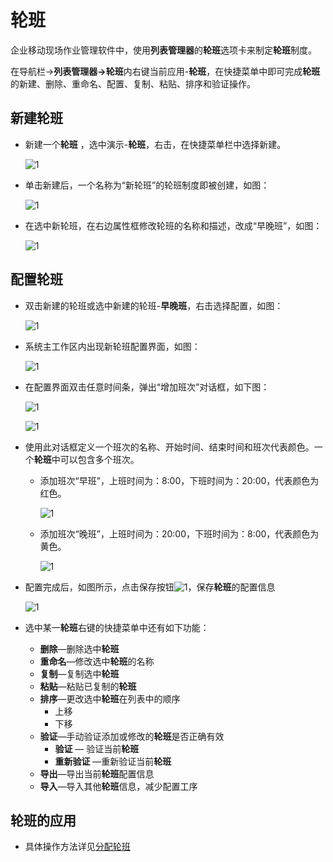 # 轮班

企业移动现场作业管理软件中，使用**列表管理器**的**轮班**选项卡来制定**轮班**制度。

在导航栏→**列表管理器→轮班**内右键当前应用-**轮班**，在快捷菜单中即可完成**轮班**的新建、删除、重命名、配置、复制、粘贴、排序和验证操作。

## 新建轮班

* 新建一个**轮班** ，选中演示-**轮班**，右击，在快捷菜单栏中选择新建。

  ![1](./images/轮班1.png)

* 单击新建后，一个名称为“新轮班”的轮班制度即被创建，如图：

  ![1](./images/轮班2.png)

* 在选中新轮班，在右边属性框修改轮班的名称和描述，改成“早晚班”，如图：

  ![1](./images/轮班3.png)

## 配置轮班

* 双击新建的轮班或选中新建的轮班-**早晚班**，右击选择配置，如图：

  ![1](./images/轮班4.png)

* 系统主工作区内出现新轮班配置界面，如图：

  ![1](./images/轮班5.png)

* 在配置界面双击任意时间条，弹出“增加班次”对话框，如下图：

  ![1](./images/轮班6.png)

  ![1](./images/轮班7.png)

* 使用此对话框定义一个班次的名称、开始时间、结束时间和班次代表颜色。一个**轮班**中可以包含多个班次。

  * 添加班次“早班”，上班时间为：8:00，下班时间为：20:00，代表颜色为红色。

    ![1](./images/轮班8.png)

  * 添加班次“晚班”，上班时间为：20:00，下班时间为：8:00，代表颜色为黄色。

    ![1](./images/轮班9.png)

* 配置完成后，如图所示，点击保存按钮![1](./images/轮班11.png)，保存**轮班**的配置信息

  ![1](./images/轮班10.png)

* 选中某一**轮班**右键的快捷菜单中还有如下功能：

  * **删除**—删除选中**轮班**
  * **重命名**—修改选中**轮班**的名称
  * **复制**—复制选中**轮班**
  * **粘贴**—粘贴已复制的**轮班**
  * **排序**—更改选中**轮班**在列表中的顺序
    * 上移
    * 下移
  * **验证**—手动验证添加或修改的**轮班**是否正确有效
    * **验证** — 验证当前**轮班**
    * **重新验证** —重新验证当前**轮班**
  * **导出**—导出当前**轮班**配置信息
  * **导入**—导入其他**轮班**信息，减少配置工序

## 轮班的应用

* 具体操作方法详见[分配轮班](系统配置手册/组织架构管理器/分配轮班)
